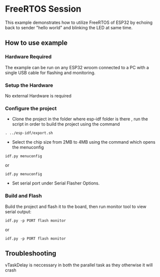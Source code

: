 # FreeRTOS Session

This example demonstrates how to utilize FreeRTOS of ESP32 by echoing back to sender "hello world" and blinking the LED at same time.

## How to use example

### Hardware Required

The example can be run on any ESP32 wroom connected to a PC with a single USB cable for flashing and
monitoring.

### Setup the Hardware

No external Hardware is required

### Configure the project

* Clone the project in the folder where esp-idf folder is there , run the script in order to build the project using the command   
```
. ../esp-idf/export.sh
```  
* Select the chip size from 2MB to 4MB using the command which opens the menuconfig
```
idf.py menuconfig
```
or
```
idf.py menuconfig
```

* Set serial port under Serial Flasher Options.

### Build and Flash

Build the project and flash it to the board, then run monitor tool to view serial output:

```
idf.py -p PORT flash monitor
```
or
```
idf.py -p PORT flash monitor
```
## Troubleshooting

vTaskDelay is neccessary in both the parallel task as they otherwise it will crash
